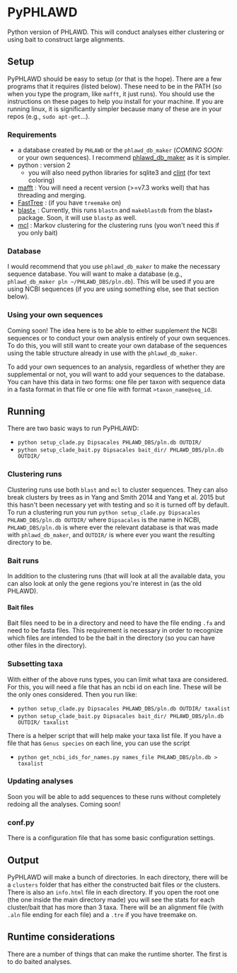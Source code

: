 # PyPHLAWD
Python version of PHLAWD. This will conduct analyses either clustering or using bait to construct large alignments.

## Setup
PyPHLAWD should be easy to setup (or that is the hope). There are a few programs that it requires (listed below). These need to be in the PATH (so when you type the program, like `mafft`, it just runs). You should use the instructions on these pages to help you install for your machine. If you are running linux, it is significantly simpler because many of these are in your repos (e.g., `sudo apt-get`...). 

### Requirements
- a database created by `PHLAWD` or the `phlawd_db_maker` (_COMING SOON:_ or your own sequences). I recommend [phlawd_db_maker](https://github.com/blackrim/phlawd_db_maker) as it is simpler.
- python : version 2 
	- you will also need python libraries for sqlite3 and [clint](https://pypi.python.org/pypi/clint) (for text coloring)
- [mafft](http://mafft.cbrc.jp/alignment/software/) : You will need a recent version (>=v7.3 works well) that has threading and merging. 
- [FastTree](http://www.microbesonline.org/fasttree/) : (if you have `treemake` on)
- [blast+](ftp://ftp.ncbi.nlm.nih.gov/blast/executables/blast+/LATEST/) : Currently, this runs `blastn` and `makeblastdb` from the blast+ package. Soon, it will use `blastp` as well.
- [mcl](http://micans.org/mcl/) : Markov clustering for the clustering runs (you won't need this if you only bait)

### Database
I would recommend that you use `phlawd_db_maker` to make the necessary sequence database. You will want to make a database (e.g., `phlawd_db_maker pln ~/PHLAWD_DBS/pln.db`). This will be used if you are using NCBI sequences (if you are using something else, see that section below). 

### Using your own sequences
Coming soon! The idea here is to be able to either supplement the NCBI sequences or to conduct your own analysis entirely of your own sequences. To do this, you will still want to create your own database of the sequences using the table structure already in use with the `phlawd_db_maker`. 

To add your own sequences to an analysis, regardless of whether they are supplemental or not, you will want to add your sequences to the database. You can have this data in two forms: one file per taxon with sequence data in a fasta format in that file or one file with format `>taxon_name@seq_id`. 

## Running 
There are two basic ways to run PyPHLAWD:
- `python setup_clade.py Dipsacales PHLAWD_DBS/pln.db OUTDIR/`
- `python setup_clade_bait.py Dipsacales bait_dir/ PHLAWD_DBS/pln.db OUTDIR/`

### Clustering runs
Clustering runs use both `blast` and `mcl` to cluster sequences. They can also break clusters by trees as in Yang and Smith 2014 and Yang et al. 2015 but this hasn't been necessary yet with testing and so it is turned off by default. To run a clustering run you run `python setup_clade.py Dipsacales PHLAWD_DBS/pln.db OUTDIR/` where `Dipsacales` is the name in NCBI, `PHLAWD_DBS/pln.db` is where ever the relevant database is that was made with `phlawd_db_maker`, and `OUTDIR/` is where ever you want the resulting directory to be.

### Bait runs
In addition to the clustering runs (that will look at all the available data, you can also look at only the gene regions you're interest in (as the old PHLAWD).

#### Bait files
Bait files need to be in a directory and need to have the file ending `.fa` and need to be fasta files. This requirement is necessary in order to recognize which files are intended to be the bait in the directory (so you can have other files in the directory).

### Subsetting taxa
With either of the above runs types, you can limit what taxa are considered. For this, you will need a file that has an ncbi id on each line. These will be the only ones considered. Then you run like:
- `python setup_clade.py Dipsacales PHLAWD_DBS/pln.db OUTDIR/ taxalist` 
- `python setup_clade_bait.py Dipsacales bait_dir/ PHLAWD_DBS/pln.db OUTDIR/ taxalist` 

There is a helper script that will help make your taxa list file. If you have a file that has `Genus species` on each line, you can use the script 
- `python get_ncbi_ids_for_names.py names_file PHLAWD_DBS/pln.db > taxalist`

### Updating analyses
Soon you will be able to add sequences to these runs without completely redoing all the analyses.
Coming soon!

### conf.py
There is a configuration file that has some basic configuration settings. 

## Output
PyPHLAWD will make a bunch of directories. In each directory, there will be a `clusters` folder that has either the constructed bait files or the clusters. There is also an `info.html` file in each directory. If you open the root one (the one inside the main directory made) you will see the stats for each cluster/bait that has more than 3 taxa. There will be an alignment file (with `.aln` file ending for each file) and a `.tre` if you have treemake on.

## Runtime considerations 
There are a number of things that can make the runtime shorter. The first is to do baited analyses. 
